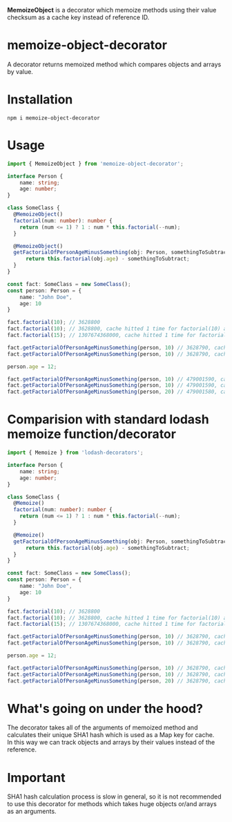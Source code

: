 **MemoizeObject** is a decorator which memoize methods using their value checksum as a cache key instead of reference ID.

# memoize-object-decorator
A decorator returns memoized method which compares objects and arrays by value.

# Installation
`npm i memoize-object-decorator`

# Usage
```typescript
import { MemoizeObject } from 'memoize-object-decorator';

interface Person {
    name: string;
    age: number;
}

class SomeClass {  
  @MemoizeObject()
  factorial(num: number): number {
    return (num <= 1) ? 1 : num * this.factorial(--num);  
  }

  @MemoizeObject()
  getFactorialOfPersonAgeMinusSomething(obj: Person, somethingToSubtract: number): number {
      return this.factorial(obj.age) - somethingToSubtract;
  }
}

const fact: SomeClass = new SomeClass();
const person: Person = {
    name: "John Doe",
    age: 10
}

fact.factorial(10); // 3628800
fact.factorial(10); // 3628800, cache hitted 1 time for factorial(10) and returned 3628800
fact.factorial(15); // 1307674368000, cache hitted 1 time for factorial(10) and returned 3628800

fact.getFactorialOfPersonAgeMinusSomething(person, 10) // 3628790, cache hitted 1 time for factorial(10) and returned 3628800
fact.getFactorialOfPersonAgeMinusSomething(person, 10) // 3628790, cache for fact.getFactorialOfPersonAgeMinusSomething hitted 1 time

person.age = 12;

fact.getFactorialOfPersonAgeMinusSomething(person, 10) // 479001590, cache hitted 1 time for factorial(12) and returned 479001600
fact.getFactorialOfPersonAgeMinusSomething(person, 10) // 479001590, cache for fact.getFactorialOfPersonAgeMinusSomething hitted 1 time
fact.getFactorialOfPersonAgeMinusSomething(person, 20) // 479001580, cache hitted 1 time for factorial(12) and returned 479001600
```

# Comparision with standard lodash memoize function/decorator
```typescript
import { Memoize } from 'lodash-decorators';

interface Person {
    name: string;
    age: number;
}

class SomeClass {  
  @Memoize()
  factorial(num: number): number {
    return (num <= 1) ? 1 : num * this.factorial(--num);  
  }

  @Memoize()
  getFactorialOfPersonAgeMinusSomething(obj: Person, somethingToSubtract: number): number {
      return this.factorial(obj.age) - somethingToSubtract;
  }
}

const fact: SomeClass = new SomeClass();
const person: Person = {
    name: "John Doe",
    age: 10
}

fact.factorial(10); // 3628800
fact.factorial(10); // 3628800, cache hitted 1 time for factorial(10) and returned 3628800
fact.factorial(15); // 1307674368000, cache hitted 1 time for factorial(10) and returned 3628800

fact.getFactorialOfPersonAgeMinusSomething(person, 10) // 3628790, cache hitted 1 time for factorial(10) and returned 3628800
fact.getFactorialOfPersonAgeMinusSomething(person, 10) // 3628790, cache for fact.getFactorialOfPersonAgeMinusSomething hitted 1 time

person.age = 12;

fact.getFactorialOfPersonAgeMinusSomething(person, 10) // 3628790, cache for fact.getFactorialOfPersonAgeMinusSomething hitted 1 time
fact.getFactorialOfPersonAgeMinusSomething(person, 10) // 3628790, cache for fact.getFactorialOfPersonAgeMinusSomething hitted 1 time
fact.getFactorialOfPersonAgeMinusSomething(person, 20) // 3628790, cache for fact.getFactorialOfPersonAgeMinusSomething hitted 1 time
```

# What's going on under the hood?
The decorator takes all of the arguments of memoized method and calculates their unique SHA1 hash which is used as a Map key for cache.<br>
In this way we can track objects and arrays by their values instead of the reference. 

# Important
SHA1 hash calculation process is slow in general, so it is not recommended to use this decorator for methods which takes huge objects or/and arrays as an arguments.